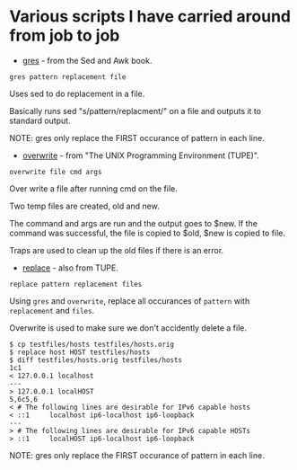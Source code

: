 # Various scripts I have carried around from job to job

* [gres](gres) - from the Sed and Awk book. 

``` shell
gres pattern replacement file 
```

Uses sed to do replacement in a file. 

Basically runs sed "s/pattern/replacment/" on a file and outputs it to 
standard output.

NOTE: gres only replace the FIRST occurance of pattern in each line.

* [overwrite](overwrite) - from "The UNIX Programming Environment (TUPE)".

``` shell
overwrite file cmd args
```

Over write a file after running cmd on the file. 

Two temp files are created, old and new.

The command and args are run and the output goes to $new. If the command
was successful, the file is copied to $old, $new is copied to file.

Traps are used to clean up the old files if there is an error. 

* [replace](replace) - also from TUPE.

``` shell
replace pattern replacement files
```

Using `gres` and `overwrite`, replace all occurances of `pattern` with `replacement` and `files`.

Overwrite is used to make sure we don't accidently delete a file.

``` shell
$ cp testfiles/hosts testfiles/hosts.orig
$ replace host HOST testfiles/hosts
$ diff testfiles/hosts.orig testfiles/hosts
1c1
< 127.0.0.1	localhost
---
> 127.0.0.1	localHOST
5,6c5,6
< # The following lines are desirable for IPv6 capable hosts
< ::1     localhost ip6-localhost ip6-loopback
---
> # The following lines are desirable for IPv6 capable HOSTs
> ::1     localHOST ip6-localhost ip6-loopback
```

NOTE: gres only replace the FIRST occurance of pattern in each line.

